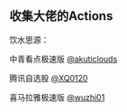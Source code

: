 ## 收集大佬的Actions


饮水思源：

中青看点极速版 [@akuticlouds](https://github.com/akuticlouds/actions-youth)

腾讯自选股  [@XQ0120](https://github.com/XQ0120/PlayerActions)

喜马拉雅极速版 [@wuzhi01](https://github.com/wuzhi01/MyActions)  
